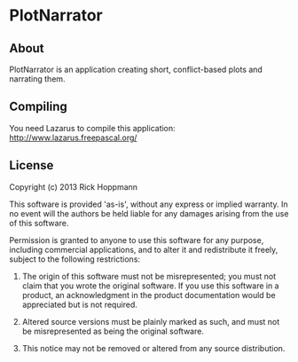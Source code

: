 PlotNarrator
============

About
-----
PlotNarrator is an application creating short, conflict-based plots and narrating them.

Compiling
---------
You need Lazarus to compile this application: http://www.lazarus.freepascal.org/

License
-------
Copyright (c) 2013 Rick Hoppmann

This software is provided 'as-is', without any express or implied
warranty. In no event will the authors be held liable for any damages
arising from the use of this software.

Permission is granted to anyone to use this software for any purpose,
including commercial applications, and to alter it and redistribute it
freely, subject to the following restrictions:

   1. The origin of this software must not be misrepresented; you must not
   claim that you wrote the original software. If you use this software
   in a product, an acknowledgment in the product documentation would be
   appreciated but is not required.

   2. Altered source versions must be plainly marked as such, and must not be
   misrepresented as being the original software.

   3. This notice may not be removed or altered from any source
   distribution.


